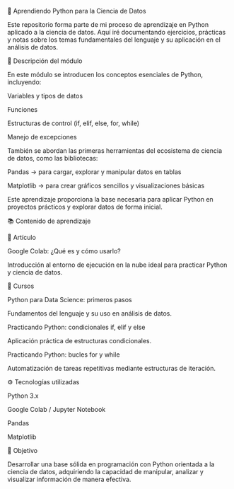 🧠 Aprendiendo Python para la Ciencia de Datos

Este repositorio forma parte de mi proceso de aprendizaje en Python aplicado a la ciencia de datos. Aquí iré documentando ejercicios, prácticas y notas sobre los temas fundamentales del lenguaje y su aplicación en el análisis de datos.

📘 Descripción del módulo

En este módulo se introducen los conceptos esenciales de Python, incluyendo:

Variables y tipos de datos

Funciones

Estructuras de control (if, elif, else, for, while)

Manejo de excepciones

También se abordan las primeras herramientas del ecosistema de ciencia de datos, como las bibliotecas:

Pandas → para cargar, explorar y manipular datos en tablas

Matplotlib → para crear gráficos sencillos y visualizaciones básicas

Este aprendizaje proporciona la base necesaria para aplicar Python en proyectos prácticos y explorar datos de forma inicial.

📚 Contenido de aprendizaje

🔹 Artículo

Google Colab: ¿Qué es y cómo usarlo?

Introducción al entorno de ejecución en la nube ideal para practicar Python y ciencia de datos.

🔹 Cursos

Python para Data Science: primeros pasos

Fundamentos del lenguaje y su uso en análisis de datos.

Practicando Python: condicionales if, elif y else

Aplicación práctica de estructuras condicionales.

Practicando Python: bucles for y while

Automatización de tareas repetitivas mediante estructuras de iteración.

⚙️ Tecnologías utilizadas

Python 3.x

Google Colab / Jupyter Notebook

Pandas

Matplotlib

🚀 Objetivo

Desarrollar una base sólida en programación con Python orientada a la ciencia de datos, adquiriendo la capacidad de manipular, analizar y visualizar información de manera efectiva.
